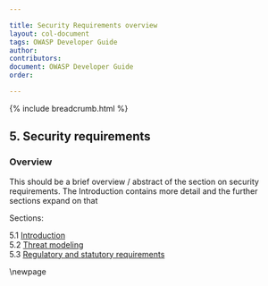 ```yaml
---

title: Security Requirements overview
layout: col-document
tags: OWASP Developer Guide
author:
contributors:
document: OWASP Developer Guide
order:

---
```


{% include breadcrumb.html %}
## 5. Security requirements

### Overview
This should be a brief overview / abstract of the section on security requirements.
The Introduction contains more detail and the further sections expand on that

Sections:

5.1 [Introduction](#introduction-to-security-requirements)  
5.2 [Threat modeling](#threat-modeling)  
5.3 [Regulatory and statutory requirements](#regulatory-and-statutory-requirements)  

\newpage
